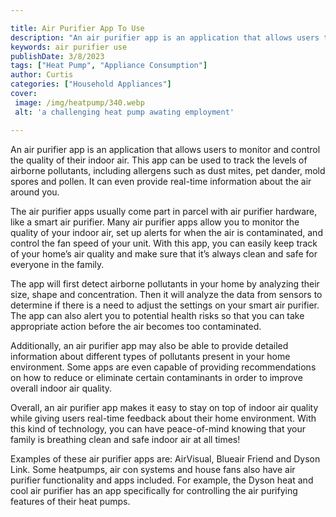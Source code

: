 ```yaml
---

title: Air Purifier App To Use
description: "An air purifier app is an application that allows users to monitor and control the quality of their indoor air. This app can be us...continue on"
keywords: air purifier use
publishDate: 3/8/2023
tags: ["Heat Pump", "Appliance Consumption"]
author: Curtis
categories: ["Household Appliances"]
cover: 
 image: /img/heatpump/340.webp
 alt: 'a challenging heat pump awating employment'

---
```


An air purifier app is an application that allows users to monitor and control the quality of their indoor air. This app can be used to track the levels of airborne pollutants, including allergens such as dust mites, pet dander, mold spores and pollen. It can even provide real-time information about the air around you.

The air purifier apps usually come part in parcel with air purifier hardware, like a smart air purifier. Many air purifier apps allow you to monitor the quality of your indoor air, set up alerts for when the air is contaminated, and control the fan speed of your unit. With this app, you can easily keep track of your home’s air quality and make sure that it’s always clean and safe for everyone in the family.

The app will first detect airborne pollutants in your home by analyzing their size, shape and concentration. Then it will analyze the data from sensors to determine if there is a need to adjust the settings on your smart air purifier. The app can also alert you to potential health risks so that you can take appropriate action before the air becomes too contaminated.

Additionally, an air purifier app may also be able to provide detailed information about different types of pollutants present in your home environment. Some apps are even capable of providing recommendations on how to reduce or eliminate certain contaminants in order to improve overall indoor air quality.

Overall, an air purifier app makes it easy to stay on top of indoor air quality while giving users real-time feedback about their home environment. With this kind of technology, you can have peace-of-mind knowing that your family is breathing clean and safe indoor air at all times!

Examples of these air purifier apps are: AirVisual, Blueair Friend and Dyson Link. Some heatpumps, air con systems and house fans also have air purifier functionality and apps included. For example, the Dyson heat and cool air purifier has an app specifically for controlling the air purifying features of their heat pumps.
